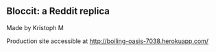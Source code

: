 ## Bloccit: a Reddit replica

Made by Kristoph M

Production site accessible at http://boiling-oasis-7038.herokuapp.com/